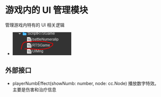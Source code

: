 # 游戏内的 UI 管理模块

管理游戏内特有的 UI 相关逻辑
- ![代码](./img/game.PNG)
  
  
## 外部接口

- playerNumbEffect(showNumb: number, node: cc.Node) 播放数字特效。主要是伤害和治疗信息